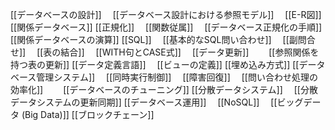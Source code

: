 [[データベースの設計]]
　[[データベース設計における参照モデル]]
　[[E-R図]]
[[関係データベース]]
[[正規化]]
　[[関数従属]]
　[[データベース正規化の手順]]
[[関係データベースの演算]]
[[SQL]]
　[[基本的なSQL問い合わせ]]
　[[副問合せ]]
　[[表の結合]]
　[[WITH句とCASE式]]
　[[データ更新]]
　　[[参照関係を持つ表の更新]]
[[データ定義言語]]
　[[ビューの定義]]
[[埋め込み方式]]
[[データベース管理システム]]
　[[同時実行制御]]
　[[障害回復]]
　[[問い合わせ処理の効率化]]
　　[[データベースのチューニング]]
[[分散データシステム]]
　[[分散データシステムの更新同期]]
[[データベース運用]]
　[[NoSQL]]
　[[ビッグデータ (Big Data)]]
[[ブロックチェーン]]

